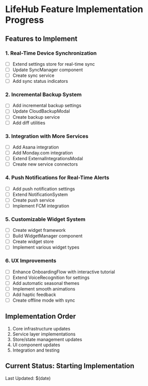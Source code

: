 # LifeHub Feature Implementation Progress

## Features to Implement

### 1. Real-Time Device Synchronization
- [ ] Extend settings store for real-time sync
- [ ] Update SyncManager component
- [ ] Create sync service
- [ ] Add sync status indicators

### 2. Incremental Backup System
- [ ] Add incremental backup settings
- [ ] Update CloudBackupModal
- [ ] Create backup service
- [ ] Add diff utilities

### 3. Integration with More Services
- [ ] Add Asana integration
- [ ] Add Monday.com integration
- [ ] Extend ExternalIntegrationsModal
- [ ] Create new service connectors

### 4. Push Notifications for Real-Time Alerts
- [ ] Add push notification settings
- [ ] Extend NotificationSystem
- [ ] Create push service
- [ ] Implement FCM integration

### 5. Customizable Widget System
- [ ] Create widget framework
- [ ] Build WidgetManager component
- [ ] Create widget store
- [ ] Implement various widget types

### 6. UX Improvements
- [ ] Enhance OnboardingFlow with interactive tutorial
- [ ] Extend VoiceRecognition for settings
- [ ] Add automatic seasonal themes
- [ ] Implement smooth animations
- [ ] Add haptic feedback
- [ ] Create offline mode with sync

## Implementation Order

1. Core infrastructure updates
2. Service layer implementations
3. Store/state management updates
4. UI component updates
5. Integration and testing

## Current Status: Starting Implementation

Last Updated: $(date)
